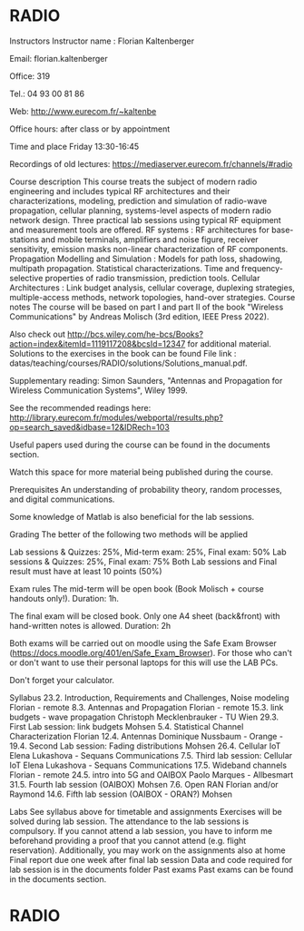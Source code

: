 # RADIO


Instructors
Instructor name : Florian Kaltenberger

Email: florian.kaltenberger

Office: 319

Tel.: 04 93 00 81 86

Web: http://www.eurecom.fr/~kaltenbe

Office hours: after class or by appointment

Time and place
Friday 13:30-16:45

Recordings of old lectures: https://mediaserver.eurecom.fr/channels/#radio

Course description
This course treats the subject of modern radio engineering and includes typical RF architectures and their characterizations, modeling, prediction and simulation of radio-wave propagation, cellular planning, systems-level aspects of modern radio network design.
Three practical lab sessions using typical RF equipment and measurement tools are offered.
RF systems : RF architectures for base-stations and mobile terminals, amplifiers and noise figure, receiver sensitivity, emission masks non-linear characterization of RF components.
Propagation Modelling and Simulation : Models for path loss, shadowing, multipath propagation. Statistical characterizations. Time and frequency-selective properties of radio transmission, prediction tools.
Cellular Architectures : Link budget analysis, cellular coverage, duplexing strategies, multiple-access methods, network topologies, hand-over strategies.
Course notes
The course will be based on part I and part II of the book "Wireless Communications" by Andreas Molisch (3rd edition, IEEE Press 2022).

Also check out http://bcs.wiley.com/he-bcs/Books?action=index&itemId=1119117208&bcsId=12347 for additional material. Solutions to the exercises in the book can be found File link : datas/teaching/courses/RADIO/solutions/Solutions_manual.pdf.

Supplementary reading: Simon Saunders, "Antennas and Propagation for Wireless Communication Systems", Wiley 1999.

See the recommended readings here: http://library.eurecom.fr/modules/webportal/results.php?op=search_saved&idbase=12&IDRech=103

Useful papers used during the course can be found in the documents section.

Watch this space for more material being published during the course.

Prerequisites
An understanding of probability theory, random processes, and digital communications.

Some knowledge of Matlab is also beneficial for the lab sessions.

Grading
The better of the following two methods will be applied

Lab sessions & Quizzes: 25%, Mid-term exam: 25%, Final exam: 50%
Lab sessions & Quizzes: 25%, Final exam: 75%
Both Lab sessions and Final result must have at least 10 points (50%)

Exam rules
The mid-term will be open book (Book Molisch + course handouts only!). Duration: 1h.

The final exam will be closed book. Only one A4 sheet (back&front) with hand-written notes is allowed. Duration: 2h

Both exams will be carried out on moodle using the Safe Exam Browser (https://docs.moodle.org/401/en/Safe_Exam_Browser). For those who can't or don't want to use their personal laptops for this will use the LAB PCs.

Don't forget your calculator.

Syllabus
23.2.	Introduction, Requirements and Challenges, Noise modeling	Florian - remote
8.3.	Antennas and Propagation	Florian - remote
15.3.	link budgets - wave propagation	Christoph Mecklenbrauker - TU Wien
29.3.	First Lab session: link budgets	Mohsen
5.4.	 Statistical Channel Characterization	Florian
12.4.	Antennas	Dominique Nussbaum - Orange - 
19.4.	Second Lab session: Fading distributions	Mohsen
26.4.	Cellular IoT	Elena Lukashova - Sequans Communications
7.5.	Third lab session: Cellular IoT	Elena Lukashova - Sequans Communications
17.5.	Wideband channels	Florian - remote
24.5.	intro into 5G and OAIBOX	Paolo Marques - Allbesmart 
31.5.	Fourth lab session (OAIBOX)	Mohsen
7.6.	Open RAN	Florian and/or Raymond
14.6.	Fifth lab session (OAIBOX - ORAN?)	Mohsen

Labs
See syllabus above for timetable and assignments
Exercises will be solved during lab session.
The attendance to the lab sessions is compulsory. If you cannot attend a lab session, you have to inform me beforehand providing a proof that you cannot attend (e.g. flight reservation).
Additionally, you may work on the assignments also at home
Final report due one week after final lab session
Data and code required for lab session is in the documents folder
Past exams
Past exams can be found in the documents section.

# RADIO
